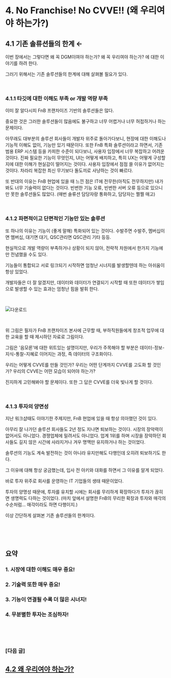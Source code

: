 # 4. No Franchise! No CVVE!! (왜 우리여야 하는가?)

## 4.1 기존 솔류션들의 한계 ←

이번 장에서는 그렇다면 왜 꼭 DGM이여야 하는가?
왜 꼭 우리여야 하는가? 에 대한 이야기를 하려 한다.

그러기 위해서는 기존 솔루션들의 한계에 대해 살펴볼 필요가 있다.

<br>

### 4.1.1 타깃에 대한 이해도 부족 or 개발 역량 부족
이미 잘 알다시피 FnB 프랜차이즈 기반의 솔루션들은 많다.

중요한 것은 그러한 솔루션들이 많음에도 불구하고 너무 어렵거나 너무 허접하거나 하는 문제이다.

아무래도 대부분의 솔루션 회사들이 개발자 위주로 돌아가다보니, 현장에 대한 이해도나 기능적 이해도 없이, 기능만 있기 때문이다. 
또한 FnB 특화 솔루션이라고 하면서, 기존 범용 ERP 시스템 등을 카피한 수준이 되다보니, 사용자 입장에서 너무 복잡하고 어려운 것이다.
진짜 필요한 기능이 무엇인지, UI는 어떻게 배치하고, 특히 UX는 어떻게 구성할지에 대한 이해가 현실감이 떨어지는 것이다. 사용자 입장에서 점점 쓸 이유가 없어지는 것이다. 차라리 복잡한 최신 무기보다 돌도끼로 사냥하는 것이 빠르다.

또 반대의 이유는 FnB 현업에 있을 때 느낀 점은 IT에 전무한(아직도 전무하지만) 내가 봐도 너무 기술력이 없다는 것이다.
빈번한 기능 오류, 빈번한 서버 오류 등으로 있으니만 못한 솔루션들도 많았다.
(매번 솔류션 담당자랑 통화하고, 담당자는 쩔쩔 매고)

<br>

### 4.1.2 파편적이고 단편적인 기능만 있는 솔루션  
또 하나의 이유는 기능이 (좋게 말해) 특화되어 있는 것이다.
수발주면 수발주, 멤버십이면 멤버십, 대기면 대기, QSC관리면 QSC관리 기타 등등.

현실적으로 개발 역량이 부족하거나 상황이 되지 않아, 전략적 차원에서 한가지 기능에만 전념했을 수도 있다.

기능들이 통합되고 서로 링크되기 시작하면 엄청난 시너지를 발생할텐데 하는 아쉬움이 항상 있었다.

개발자들은 더 잘 알겠지만, 데이터와 데이터가 연결되기 시작할 때 또한 데이터가 쌓임으로 발생할 수 있는 효과는 엄청난 힘을 발휘 한다.

<br>

![다운로드](https://user-images.githubusercontent.com/86754114/127783473-dda5e7b7-03cc-43f6-bd5d-0ff05958ab0b.jpg)

<br>

위 그림은 필자가 FnB 프랜차이즈 본사에 근무할 때, 부하직원들에게 창조적 업무에 대한 교육을 할 때 제시하던 자료로  그림이다.

그림은 '음모론'에 대한 위트있는 설명이지만, 우리가 주목해야 할 부분은 데이터-정보-지식-통찰-지혜로 이어지는 과정, 즉 데이터의 구조화이다.

우리는 어떻게 CVVE를 만들 것인가?
우리는 어떤 단계까지 CVVE를 고도화 할 것인가?
우리의 CVVE는 어떤 모습이 되어야 하는가?

진지하게 고민해봐야 할 문제이다.
또한 그 답은 CVVE를 더욱 빛나게 할 것이다.

<br>

### 4.1.3 투자의 양면성
지난 워크샵때도 이야기한 주제지만, FnB 현업에 있을 때 항상 의아했던 것이 있다.

아무리 잘 나가던 솔루션 회사들도 2년 정도 지나면 퇴보하는 것이다.
시장의 장악력이 없어서도 아니었다. 경쟁업체에 밀려서도 아니었다. 업계 1위를 하며 시장을 장악하던 회사들도 길지 않은 시간에 사라지거나 겨우 명맥만 유지하거나 하는 것이었다.

솔루션의 기능도 계속 발전하는 것이 아니라 유지만해도 다행인데 오히려 퇴보하기도 한다.

그 이유에 대해 항상 궁금했는데, 입사 전 아키와 대화를 하면서 그 이유를 알게 되었다.

바로 투자 위주로 회사를 운영하는 IT 기업들의 생태 때문이었다.

투자의 양명성 때문에, 투자를 유치할 시에는 회사를 무리하게 확장하다가 투자가 끊히면 생명력도 다하는 것이었다.
(마치 앞에서 설명한 FnB의 무리한 확장과 투자와 매각의 수순처럼... 매각이라도 하면 다행이지.)


이상 간단하게 살펴본 기존 솔루션들의 한계이다.

<br><br><br>

## 요약
### 1. 시장에 대한 이해도 매우 중요!
### 2. 기술력 또한 매우 중요!
### 3. 기능이 연결될 수록 더 많은 시너지!
### 4. 무분별한 투자는 조심하자!

<br><br><br>

### [다음 글]

## [4.2 왜 우리여야 하는가?](https://github.com/DanielKim0728/blog/blob/master/4.2%20%EC%99%9C%20%EC%9A%B0%EB%A6%AC%EC%97%AC%EC%95%BC%20%ED%95%98%EB%8A%94%EA%B0%80%3F)
